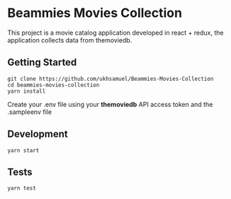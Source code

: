 # Beammies Movies Collection

This project is a movie catalog application developed in react + redux, the application collects data from themoviedb.


## Getting Started
    git clone https://github.com/ukhsamuel/Beammies-Movies-Collection
    cd beammies-movies-collection
    yarn install

Create your .env file using your **themoviedb** API access token and the .sampleenv file

## Development
    yarn start

## Tests
    yarn test